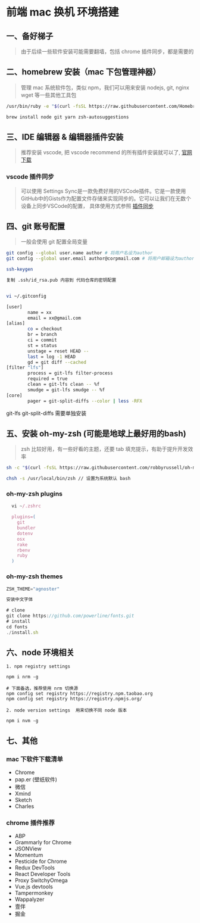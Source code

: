 # 前端 mac 换机 环境搭建

## 一、备好梯子

> 由于后续一些软件安装可能需要翻墙，包括 chrome 插件同步，都是需要的

## 二、homebrew 安装（mac 下包管理神器）

> 管理 mac 系统软件包，类似 npm，我们可以用来安装 nodejs, git, nginx wget 等一些其他工具包

```sh
/usr/bin/ruby -e "$(curl -fsSL https://raw.githubusercontent.com/Homebrew/install/master/install)"

brew install node git yarn zsh-autosuggestions

```

## 三、IDE 编辑器 & 编辑器插件安装

> 推荐安装 vscode, 把 vscode recommend 的所有插件安装就可以了, [官网下载](https://code.visualstudio.com/)


### vscode 插件同步

> 可以使用
Settings Sync是一款免费好用的VSCode插件。它是一款使用GitHub中的Gists作为配置文件存储来实现同步的。它可以让我们在无数个设备上同步VSCode的配置，
具体使用方式参照 [插件同步](https://juejin.cn/post/6844904145749540877)


## 四、git 账号配置

> 一般会使用 git 配置全局变量

```sh
git config --global user.name author # 将用户名设为author
git config --global user.email author@corpmail.com # 将用户邮箱设为author@corpmail.com

ssh-keygen

复制 .ssh/id_rsa.pub 内容到 代码仓库的密钥配置

```

```sh

vi ~/.gitconfig

[user]
        name = xx
        email = xx@gmail.com
[alias]
        co = checkout
        br = branch
        ci = commit
        st = status
        unstage = reset HEAD --
        last = log -1 HEAD
        gd = git diff --cached
[filter "lfs"]
        process = git-lfs filter-process
        required = true
        clean = git-lfs clean -- %f
        smudge = git-lfs smudge -- %f
[core]
        pager = git-split-diffs --color | less -RFX

```

git-lfs  git-split-diffs 需要单独安装

## 五、安装 oh-my-zsh (可能是地球上最好用的bash)

> zsh 比较好用，有一些好看的主题，还要 tab 填充提示，有助于提升开发效率

```sh
sh -c "$(curl -fsSL https://raw.githubusercontent.com/robbyrussell/oh-my-zsh/master/tools/install.sh)"

chsh -s /usr/local/bin/zsh // 设置为系统默认 bash
```

### oh-my-zsh plugins

```js
  vi ~/.zshrc

  plugins=(
    git
    bundler
    dotenv
    osx
    rake
    rbenv
    ruby
  )
```

### oh-my-zsh themes

```js
ZSH_THEME="agnoster"

安装中文字体

# clone
git clone https://github.com/powerline/fonts.git
# install
cd fonts
./install.sh
```

## 六、node 环境相关

```
1. npm registry settings

npm i nrm -g

# 下面备选，推荐使用 nrm 切换源
npm config set registry https://registry.npm.taobao.org
npm config set registry https://registry.npmjs.org/

2. node version settings  用来切换不同 node 版本

npm i nvm -g

```

## 七、其他

### mac 下软件下载清单

- Chrome
- pap.er (壁纸软件)
- 微信
- Xmind
- Sketch
- Charles

### chrome 插件推荐

- ABP
- Grammarly for Chrome
- JSONView
- Momentum
- Pesticide for Chrome
- Redux DevTools
- React Developer Tools
- Proxy SwitchyOmega
- Vue.js devtools
- Tampermonkey
- Wappalyzer
- 壹伴
- 掘金
